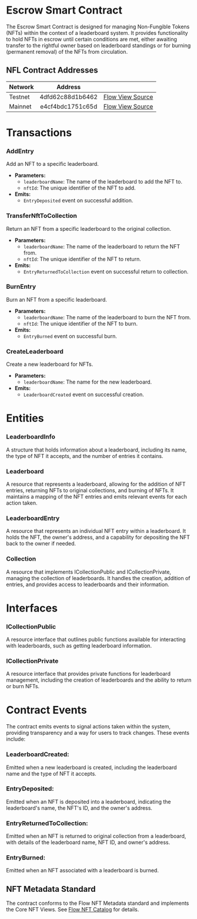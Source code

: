 # Escrow Smart Contract
The Escrow Smart Contract is designed for managing Non-Fungible Tokens (NFTs) within the context of a leaderboard system. It provides functionality to hold NFTs in escrow until certain conditions are met, either awaiting transfer to the rightful owner based on leaderboard standings or for burning (permanent removal) of the NFTs from circulation.

## NFL Contract Addresses
| Network   | Address     |              |
| ----------|:-----------:| -------------|
| Testnet   |  4dfd62c88d1b6462   | [Flow View Source](https://flow-view-source.com/mainnet/account/0x4dfd62c88d1b6462) |
| Mainnet   |  e4cf4bdc1751c65d   | [Flow View Source](https://flow-view-source.com/testnet/account/0xe4cf4bdc1751c65d) |

# Transactions
### AddEntry
Add an NFT to a specific leaderboard.
- **Parameters:**
    - `leaderboardName`: The name of the leaderboard to add the NFT to.
    - `nftId`: The unique identifier of the NFT to add.
- **Emits:**
    - `EntryDeposited` event on successful addition.

### TransferNftToCollection
Return an NFT from a specific leaderboard to the original collection.
- **Parameters:**
    - `leaderboardName`: The name of the leaderboard to return the NFT from.
    - `nftId`: The unique identifier of the NFT to return. 
- **Emits:**
    - `EntryReturnedToCollection` event on successful return to collection.

### BurnEntry
Burn an NFT from a specific leaderboard.
- **Parameters:**
    - `leaderboardName`: The name of the leaderboard to burn the NFT from.
    - `nftId`: The unique identifier of the NFT to burn.
- **Emits:**
    - `EntryBurned` event on successful burn.

### CreateLeaderboard
Create a new leaderboard for NFTs.
- **Parameters:**
    - `leaderboardName`: The name for the new leaderboard.
- **Emits:**
    - `LeaderboardCreated` event on successful creation.

# Entities

### LeaderboardInfo
A structure that holds information about a leaderboard, including its name, the type of NFT it accepts, and the number of entries it contains.

### Leaderboard
A resource that represents a leaderboard, allowing for the addition of NFT entries, returning NFTs to original collections, and burning of NFTs. It maintains a mapping of the NFT entries and emits relevant events for each action taken.

### LeaderboardEntry
A resource that represents an individual NFT entry within a leaderboard. It holds the NFT, the owner's address, and a capability for depositing the NFT back to the owner if needed.

### Collection
A resource that implements ICollectionPublic and ICollectionPrivate, managing the collection of leaderboards. It handles the creation, addition of entries, and provides access to leaderboards and their information.

# Interfaces

### ICollectionPublic
A resource interface that outlines public functions available for interacting with leaderboards, such as getting leaderboard information.

### ICollectionPrivate
A resource interface that provides private functions for leaderboard management, including the creation of leaderboards and the ability to return or burn NFTs.

# Contract Events
The contract emits events to signal actions taken within the system, providing transparency and a way for users to track changes. These events include:

### LeaderboardCreated: 
Emitted when a new leaderboard is created, including the leaderboard name and the type of NFT it accepts.
### EntryDeposited: 
Emitted when an NFT is deposited into a leaderboard, indicating the leaderboard's name, the NFT's ID, and the owner's address.
### EntryReturnedToCollection: 
Emitted when an NFT is returned to original collection from a leaderboard, with details of the leaderboard name, NFT ID, and owner's address.
### EntryBurned: 
Emitted when an NFT associated with a leaderboard is burned.

## NFT Metadata Standard
The contract conforms to the Flow NFT Metadata standard and implements the Core NFT Views. See
[Flow NFT Catalog](https://www.flow-nft-catalog.com/) for details.
